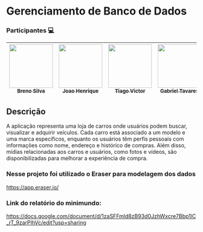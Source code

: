 ﻿# Gerenciamento de Banco de Dados

<h3> Participantes 💻</h3>

| [<img src="https://avatars.githubusercontent.com/u/84048306?v=4" width=115><br><sub>Breno Silva</sub>](https://github.com/BrenoRev) | [<img src="https://avatars.githubusercontent.com/u/83253838?v=4" width=115><br><sub>Joao Henrique</sub>](https://github.com/joaohenriquebrs) | [<img src="https://avatars.githubusercontent.com/u/61971708?v=4" width=115><br><sub>Tiago Victor</sub>](https://github.com/tvas20) | [<img src="https://avatars.githubusercontent.com/u/62074916?v=4" width=115><br><sub>Gabriel Tavares</sub>](https://github.com/booleangabs)
| :---: | :---: | :---: | :---:

## Descrição
A aplicação representa uma loja de carros onde usuários podem buscar, visualizar e adquirir veículos. Cada carro está associado a um modelo e uma marca específicos, enquanto os usuários têm perfis pessoais com informações como nome, endereço e histórico de compras. Além disso, mídias relacionadas aos carros e usuários, como fotos e vídeos, são disponibilizadas para melhorar a experiência de compra.

### Nesse projeto foi utilizado o Eraser para modelagem dos dados
https://app.eraser.io/

### Link do relatório do minimundo:
https://docs.google.com/document/d/1zaSFFmld8zB93d0JzhWxcre7Bbp1lC_rT_9zarPlhVc/edit?usp=sharing

